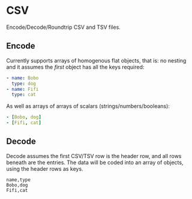 # CSV
Encode/Decode/Roundtrip CSV and TSV files.

## Encode 
Currently supports arrays of homogenous flat objects, that is: no nesting and it assumes the _first_ object has all the keys required:

```yaml
- name: Bobo
  type: dog
- name: Fifi
  type: cat
```

As well as arrays of arrays of scalars (strings/numbers/booleans):

```yaml
- [Bobo, dog]
- [Fifi, cat]
```

## Decode
Decode assumes the first CSV/TSV row is the header row, and all rows beneath are the entries.
The data will be coded into an array of objects, using the header rows as keys.

```csv
name,type
Bobo,dog
Fifi,cat
```

